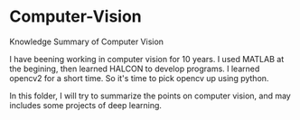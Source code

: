 # Computer-Vision
Knowledge Summary of Computer Vision

I have beening working in computer vision for 10 years. I used MATLAB at the begining, then learned HALCON to develop programs. I learned opencv2 for a short time. So it's time to pick opencv up using python. 

In this folder, I will try to summarize the points on computer vision, and may includes some projects of deep learning.

